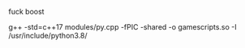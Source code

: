 fuck boost

g++ -std=c++17 modules/py.cpp -fPIC -shared -o gamescripts.so -I /usr/include/python3.8/
